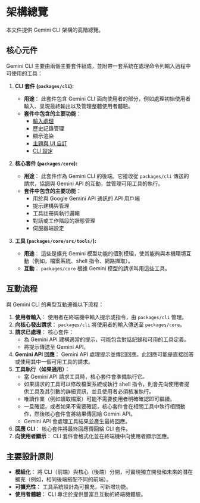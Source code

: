 # 架構總覽

本文件提供 Gemini CLI 架構的高階總覽。

## 核心元件

Gemini CLI 主要由兩個主要套件組成，並附帶一套系統在處理命令列輸入過程中可使用的工具：

1.  **CLI 套件 (`packages/cli`):**
    - **用途**： 此套件包含 Gemini CLI 面向使用者的部分，例如處理初始使用者輸入、呈現最終輸出以及管理整體使用者體驗。
    - **套件中包含的主要功能**：
      - [輸入處理](./cli/commands.md)
      - 歷史記錄管理
      - 顯示渲染
      - [主題與 UI 自訂](./cli/themes.md)
      - [CLI 設定](./cli/configuration.md)

2.  **核心套件 (`packages/core`):**
    - **用途**： 此套件作為 Gemini CLI 的後端。它接收從 `packages/cli` 傳送的請求，協調與 Gemini API 的互動，並管理可用工具的執行。
    - **套件中包含的主要功能**：
      - 用於與 Google Gemini API 通訊的 API 用戶端
      - 提示建構與管理
      - 工具註冊與執行邏輯
      - 對話或工作階段的狀態管理
      - 伺服器端設定

3.  **工具 (`packages/core/src/tools/`):**
    - **用途**： 這些是擴充 Gemini 模型功能的個別模組，使其能夠與本機環境互動（例如，檔案系統、shell 指令、網路擷取）。
    - **互動**： `packages/core` 根據 Gemini 模型的請求叫用這些工具。

## 互動流程

與 Gemini CLI 的典型互動遵循以下流程：

1.  **使用者輸入**： 使用者在終端機中輸入提示或指令，由 `packages/cli` 管理。
2.  **向核心發出請求**： `packages/cli` 將使用者的輸入傳送至 `packages/core`。
3.  **請求已處理**： 核心套件：
    - 為 Gemini API 建構適當的提示，可能包含對話記錄和可用的工具定義。
    - 將提示傳送至 Gemini API。
4.  **Gemini API 回應**： Gemini API 處理提示並傳回回應。此回應可能是直接回答或使用其中一個可用工具的請求。
5.  **工具執行（如果適用）**：
    - 當 Gemini API 請求工具時，核心套件會準備執行它。
    - 如果請求的工具可以修改檔案系統或執行 shell 指令，則會先向使用者提供工具及其引數的詳細資訊，並且使用者必須核准執行。
    - 唯讀作業（例如讀取檔案）可能不需要使用者明確確認即可繼續。
    - 一旦確認，或者如果不需要確認，核心套件會在相關工具中執行相關動作，然後核心套件會將結果傳回給 Gemini API。
    - Gemini API 會處理工具結果並產生最終回應。
6.  **回應 CLI**： 核心套件將最終回應傳回給 CLI 套件。
7.  **向使用者顯示**： CLI 套件會格式化並在終端機中向使用者顯示回應。

## 主要設計原則

- **模組化**： 將 CLI（前端）與核心（後端）分開，可實現獨立開發和未來的潛在擴充（例如，相同後端搭配不同的前端）。
- **可擴充性**： 工具系統設計為可擴充，可新增功能。
- **使用者體驗**： CLI 專注於提供豐富且互動的終端機體驗。